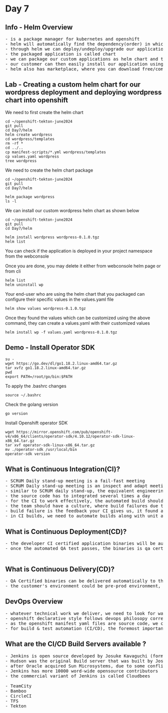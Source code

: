 # Day 7

## Info - Helm Overview
<pre>
- is a package manager for kubernetes and openshift
- helm will automatically find the dependency(order) in which the yaml files must be installed/deleted, etc.,
- through helm we can deploy/undeploy/upgrade our applications into Kubernetes/Openshift
- the packaged application is called chart
- we can package our custom applications as helm chart and then we can release to our customers
- our customer can then easily install our application using helm package manager
- helm also has marketplace, where you can download free/commerical helm charts and install them into our cluster
</pre>

## Lab - Creating a custom helm chart for our wordpress deployment and deploying wordpress chart into openshift

We need to first create the helm chart
```
cd ~/openshift-tekton-june2024
git pull
cd Day7/helm
helm create wordpress
cd wordpress/templates
rm -rf *
cd ../..
cp manifest-scripts/*.yml wordpress/templates
cp values.yaml wordpress
tree wordpress
```

We need to create the helm chart package
```
cd ~/openshift-tekton-june2024
git pull
cd Day7/helm

helm package wordpress
ls -l
```

We can install our custom wordpress helm chart as shown below
```
cd ~/openshift-tekton-june2024
git pull
cd Day7/helm

helm install wordpress wordpress-0.1.0.tgz
helm list
```

You can check if the application is deployed in your project namespace from the webconsole

Once you are done, you may delete it either from webconsole helm page or from cli
```
helm list
helm uninstall wp
```

Your end-user who are using the helm chart that you packaged can configure their specific values in the values.yaml file 
```
helm show values wordpress-0.1.0.tgz 
```

Once they found the values which can be customized using the above command, they can create a values.yaml with their customized values
```
helm install wp -f values.yaml wordpress-0.1.0.tgz
```

## Demo - Install Operator SDK
```
su -
wget https://go.dev/dl/go1.18.2.linux-amd64.tar.gz
tar xvfz go1.18.2.linux-amd64.tar.gz
pwd
export PATH=/root/go/bin:$PATH
```

To apply the .bashrc changes
```
source ~/.bashrc
```

Check the golang version
```
go version
```
Install Openshift operator SDK
```
wget https://mirror.openshift.com/pub/openshift-v4/x86_64/clients/operator-sdk/4.10.12/operator-sdk-linux-x86_64.tar.gz
tar xvf operator-sdk-linux-x86_64.tar.gz
mv ./operator-sdk /usr/local/bin
operator-sdk version
```


## What is Continuous Integration(CI)?
<pre>
- SCRUM Daily stand-up meeting is a fail-fast meeting
- SCRUM Daily stand-up meeting is an inspect and adapt meeting
- similar to SCRUM daily stand-up, the equivalent engineering process is the Continuous Integration
- the source code has to integrated several times a day
- for the CI to work effectively, the automated build should involve automated test cases
- the team should have a culture, where build failures due to test case failure are treated as a good thing, and the management appreciates when such builds are broken
- build failure is the feedback your CI gives us, it found a bug during the early stage of development
- in CI builds, we need to automate builds along with unit and integration testing
</pre>

## What is Continuous Deployment(CD)?
<pre>
- the developer CI certified application binaries will be automatically deployed into QA env for further testing (automated and manual)
- once the automated QA test passes, the binaries is qa certified is ready for production

</pre>

## What is Continuous Delivery(CD)?
<pre>
- QA Certified binaries can be delivered automatically to the customer's environment
- the customer's environment could be pre-prod environment, where the customer will test manually and with automated test cases, if they find it good to go live, they make a call on when the product will be made live
</pre>

## DevOps Overview
<pre>
- whatever technical work we deliver, we need to look for ways to convert them into source code
- openshift declarative style follows devops philosopy correctly
- as the openshift manifest yaml files are source code, we can push them into version control
- for build & test automation (CI/CD), the foremost important thing is the source code should be available in version control
</pre>

## What are the CI/CD Build Servers available ?
<pre>
- Jenkins is open source developed by Josuke Kavaguchi (former Sun Microsystem employee )
- Hudson was the original Build server that was built by Josuke Kavaguchi and open source community
- after Oracle acquired Sun Microsystems, due to some conflict in idealogy the Hudson team created a branch/fork called Jenkins and they quit Oracle and they started developing Jenkins as an opensource product
- Jenkins has more 10000 word-wide opensource contributors
- the commercial variant of Jenkins is called Cloudbees

- TeamCity
- Bamboo
- CircleCI
- TFS
- Tekton
</pre>


